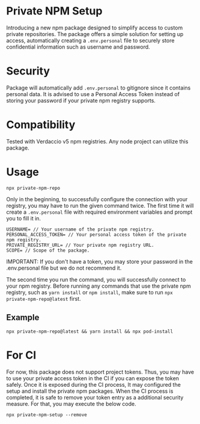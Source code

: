 # Private NPM Setup

Introducing a new npm package designed to simplify access to custom private repositories. The package offers a simple solution for setting up access, automatically creating a `.env.personal` file to securely store confidential information such as username and password.

# Security

Package will automatically add `.env.personal` to gitignore since it contains personal data. It is advised to use a Personal Access Token instead of storing your password if your private npm registry supports.

# Compatibility

Tested with Verdaccio v5 npm registries.
Any node project can utilize this package.

# Usage

```
npx private-npm-repo
```

Only in the beginning, to successfully configure the connection with your registry, you may have to run the given command twice. The first time it will create a `.env.personal` file with required environment variables and prompt you to fill it in.

```
USERNAME= // Your username of the private npm registry.
PERSONAL_ACCESS_TOKEN= // Your personal access token of the private npm registry.
PRIVATE_REGISTRY_URL= // Your private npm registry URL.
SCOPE= // Scope of the package.
```
IMPORTANT: If you don't have a token, you may store your password in the .env.personal file but we do not recommend it.

The second time you run the command, you will successfully connect to your npm registry. Before running any commands that use the private npm registry, such as `yarn install` or `npm install`, make sure to run `npx private-npm-repo@latest` first.

## Example

```
npx private-npm-repo@latest && yarn install && npx pod-install
```

# For CI

For now, this package does not support project tokens. Thus, you may have to use your private access token in the CI if you can expose the token safely. Once it is exposed during the CI process, It may configured the setup and install the private npm packages. When the CI process is completed, it is safe to remove your token entry as a additional security measure. For that, you may execute the below code.

```
npx private-npm-setup --remove
```
